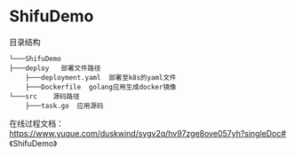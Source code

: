 # ShifuDemo 
目录结构
```text
└───ShifuDemo
├───deploy   部署文件路径
    ├───deployment.yaml  部署至k8s的yaml文件
    ├───Dockerfile  golang应用生成docker镜像
└───src    源码路径
    ├───task.go  应用源码
```
在线过程文档：https://www.yuque.com/duskwind/sygv2q/hv97zge8ove057yh?singleDoc# 《ShifuDemo》


    
    
